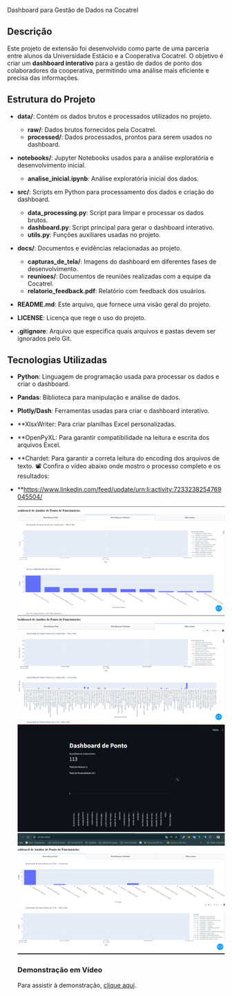  Dashboard para Gestão de Dados na Cocatrel

## Descrição
Este projeto de extensão foi desenvolvido como parte de uma parceria entre alunos da Universidade Estácio e a Cooperativa Cocatrel. O objetivo é criar um **dashboard interativo** para a gestão de dados de ponto dos colaboradores da cooperativa, permitindo uma análise mais eficiente e precisa das informações.

## Estrutura do Projeto

- **data/**: Contém os dados brutos e processados utilizados no projeto.
  - **raw/**: Dados brutos fornecidos pela Cocatrel.
  - **processed/**: Dados processados, prontos para serem usados no dashboard.

- **notebooks/**: Jupyter Notebooks usados para a análise exploratória e desenvolvimento inicial.
  - **analise_inicial.ipynb**: Análise exploratória inicial dos dados.

- **src/**: Scripts em Python para processamento dos dados e criação do dashboard.
  - **data_processing.py**: Script para limpar e processar os dados brutos.
  - **dashboard.py**: Script principal para gerar o dashboard interativo.
  - **utils.py**: Funções auxiliares usadas no projeto.

- **docs/**: Documentos e evidências relacionadas ao projeto.
  - **capturas_de_tela/**: Imagens do dashboard em diferentes fases de desenvolvimento.
  - **reunioes/**: Documentos de reuniões realizadas com a equipe da Cocatrel.
  - **relatorio_feedback.pdf**: Relatório com feedback dos usuários.

- **README.md**: Este arquivo, que fornece uma visão geral do projeto.

- **LICENSE**: Licença que rege o uso do projeto.

- **.gitignore**: Arquivo que especifica quais arquivos e pastas devem ser ignorados pelo Git.

## Tecnologias Utilizadas

- **Python**: Linguagem de programação usada para processar os dados e criar o dashboard.
- **Pandas**: Biblioteca para manipulação e análise de dados.
- **Plotly/Dash**: Ferramentas usadas para criar o dashboard interativo.
- **XlsxWriter: Para criar planilhas Excel personalizadas.
- **OpenPyXL: Para garantir compatibilidade na leitura e escrita dos arquivos Excel.
- **Chardet: Para garantir a correta leitura do encoding dos arquivos de texto.
📽️ Confira o vídeo abaixo onde mostro o processo completo e os resultados:
- **https://www.linkedin.com/feed/update/urn:li:activity:7233238254769045504/

  ![*Horas Extras por Filial](https://github.com/AdrianoJesusDeveloper/Topicos_de_Bigdata_com_python/blob/main/imagem2.png)
  ![Faltas e atrasos](https://github.com/AdrianoJesusDeveloper/Topicos_de_Bigdata_com_python/blob/main/imagem4.png)
  ![Total de Colaboradores](https://github.com/AdrianoJesusDeveloper/Topicos_de_Bigdata_com_python/blob/main/imagem5.png)
  ![Horeas Extras por Colaborador](https://github.com/AdrianoJesusDeveloper/Topicos_de_Bigdata_com_python/blob/main/imgem1.png)
  ### Demonstração em Vídeo
  Para assistir à demonstração, [clique aqui](https://github.com/AdrianoJesusDeveloper/Topicos_de_Bigdata_com_python/commit/bf72d2b89dea144005ed5dced348ef403fb03d69).





